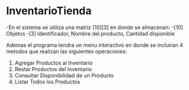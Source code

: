 # InventarioTienda

-En el sistema se utiliza una matriz [10][3] en donde se almacenan:
-[10] Objetos
-[3] Identificador, Nombre del producto, Cantidad disponible

Ademas el programa tendra un menu interactivo en donde se incluiran 4 metodos que realizan las siguientes operaciones:
1. Agregar Productos al Inventario
2. Restar Productos del Inventario
3. Consultar Disponibilidad de un Producto
4. Listar Todos los Productos




